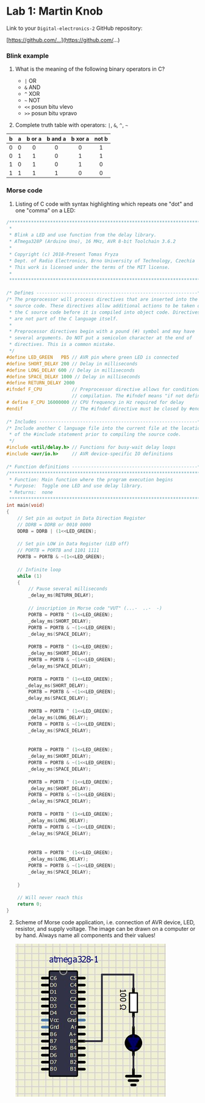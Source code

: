 # Lab 1: Martin Knob

Link to your `Digital-electronics-2` GitHub repository:

   [https://github.com/...](https://github.com/...)


### Blink example

1. What is the meaning of the following binary operators in C?
   * `|`   OR
   * `&`   AND
   * `^`   XOR
   * `~`   NOT
   * `<<`  posun bitu vlevo
   * `>>`  posun bitu vpravo

2. Complete truth table with operators: `|`, `&`, `^`, `~`

| **b** | **a** |**b or a** | **b and a** | **b xor a** | **not b** |
| :-: | :-: | :-: | :-: | :-: | :-: |
| 0 | 0 | 0 | 0 | 0 | 1 |
| 0 | 1 | 1 | 0 | 1 | 1 |
| 1 | 0 | 1 | 0 | 1 | 0 |
| 1 | 1 | 1 | 1 | 0 | 0 |


### Morse code

1. Listing of C code with syntax highlighting which repeats one "dot" and one "comma" on a LED:

```c
/***********************************************************************
 * 
 * Blink a LED and use function from the delay library.
 * ATmega328P (Arduino Uno), 16 MHz, AVR 8-bit Toolchain 3.6.2
 *
 * Copyright (c) 2018-Present Tomas Fryza
 * Dept. of Radio Electronics, Brno University of Technology, Czechia
 * This work is licensed under the terms of the MIT license.
 * 
 **********************************************************************/

/* Defines -----------------------------------------------------------*/
/* The preprocessor will process directives that are inserted into the C
 * source code. These directives allow additional actions to be taken on
 * the C source code before it is compiled into object code. Directives
 * are not part of the C language itself.
 *
 * Preprocessor directives begin with a pound (#) symbol and may have 
 * several arguments. Do NOT put a semicolon character at the end of 
 * directives. This is a common mistake.
 */
#define LED_GREEN   PB5 // AVR pin where green LED is connected
#define SHORT_DELAY 200 // Delay in milliseconds
#define LONG_DELAY 600 // Delay in milliseconds
#define SPACE_DELAY 1000 // Delay in milliseconds
#define RETURN_DELAY 2000
#ifndef F_CPU           // Preprocessor directive allows for conditional
                        // compilation. The #ifndef means "if not defined".
# define F_CPU 16000000 // CPU frequency in Hz required for delay
#endif                  // The #ifndef directive must be closed by #endif

/* Includes ----------------------------------------------------------*/
/* Include another C language file into the current file at the location
 * of the #include statement prior to compiling the source code.
 */
#include <util/delay.h> // Functions for busy-wait delay loops
#include <avr/io.h>     // AVR device-specific IO definitions

/* Function definitions ----------------------------------------------*/
/**********************************************************************
 * Function: Main function where the program execution begins
 * Purpose:  Toggle one LED and use delay library.
 * Returns:  none
 **********************************************************************/
int main(void)
{
    // Set pin as output in Data Direction Register
    // DDRB = DDRB or 0010 0000
    DDRB = DDRB | (1<<LED_GREEN);

    // Set pin LOW in Data Register (LED off)
    // PORTB = PORTB and 1101 1111
    PORTB = PORTB & ~(1<<LED_GREEN);

    // Infinite loop
    while (1)
    {
        // Pause several milliseconds
        _delay_ms(RETURN_DELAY);

		// inscription in Morse code "VUT" (...-  ..-  -)
        PORTB = PORTB ^ (1<<LED_GREEN);
		_delay_ms(SHORT_DELAY);
		PORTB = PORTB & ~(1<<LED_GREEN);
		_delay_ms(SPACE_DELAY);
		
		PORTB = PORTB ^ (1<<LED_GREEN);
		_delay_ms(SHORT_DELAY);
		PORTB = PORTB & ~(1<<LED_GREEN);
		_delay_ms(SPACE_DELAY);
		
        PORTB = PORTB ^ (1<<LED_GREEN);
	   _delay_ms(SHORT_DELAY);
		PORTB = PORTB & ~(1<<LED_GREEN);
	   _delay_ms(SPACE_DELAY);
	   
        PORTB = PORTB ^ (1<<LED_GREEN);
        _delay_ms(LONG_DELAY);
        PORTB = PORTB & ~(1<<LED_GREEN);
        _delay_ms(SPACE_DELAY);	
		  
		
        PORTB = PORTB ^ (1<<LED_GREEN);
        _delay_ms(SHORT_DELAY);
        PORTB = PORTB & ~(1<<LED_GREEN);
        _delay_ms(SPACE_DELAY);	
		
        PORTB = PORTB ^ (1<<LED_GREEN);
        _delay_ms(SHORT_DELAY);
        PORTB = PORTB & ~(1<<LED_GREEN);
        _delay_ms(SPACE_DELAY);		
		
        PORTB = PORTB ^ (1<<LED_GREEN);
        _delay_ms(LONG_DELAY);
        PORTB = PORTB & ~(1<<LED_GREEN);
        _delay_ms(SPACE_DELAY);


        PORTB = PORTB ^ (1<<LED_GREEN);
        _delay_ms(LONG_DELAY);
        PORTB = PORTB & ~(1<<LED_GREEN);
        _delay_ms(SPACE_DELAY);
			 
    }

    // Will never reach this
    return 0;
}
```


2. Scheme of Morse code application, i.e. connection of AVR device, LED, resistor, and supply voltage. The image can be drawn on a computer or by hand. Always name all components and their values!

   ![my figure](Images/atmega328.JPG)

